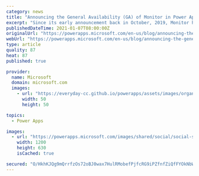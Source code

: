 ```yaml
---
category: news
title: "Announcing the General Availability (GA) of Monitor in Power Apps"
excerpt: "Since its early announcement back in October, 2019, Monitor has helped thousands of Citizen and professional developers to efficiently troubleshoot and more rapidly solve issues they come across while building their Power apps and solutions. Now, we are excited to announce this tool is generally available"
publishedDateTime: 2021-01-07T08:00:00Z
originalUrl: "https://powerapps.microsoft.com/en-us/blog/announcing-the-general-availability-ga-of-monitor-in-power-apps/"
webUrl: "https://powerapps.microsoft.com/en-us/blog/announcing-the-general-availability-ga-of-monitor-in-power-apps/"
type: article
quality: 87
heat: 87
published: true

provider:
  name: Microsoft
  domain: microsoft.com
  images:
    - url: "https://everyday-cc.github.io/powerapps/assets/images/organizations/microsoft.com-50x50.jpg"
      width: 50
      height: 50

topics:
  - Power Apps

images:
  - url: "https://powerapps.microsoft.com/images/shared/social/social-share-post-ignite.png"
    width: 1200
    height: 630
    isCached: true

secured: "O/HkhKJQg9mQrrfzOs72oBJ0wax7HulRMobefPjfcRG9iPZfnfZiQfFYOkNbW2y5PCCwLl0SEhr3OKiA9Ost1Xdqm9ZOEnZXt67DcKL3nfdDM5QMqwybStF2F5N+vJbi7aZcTXT0y7DgyZZSUZxNG98UDMwg2l+Xsk35F2fdgTAMUdtctTE/GzUHTOks2sNQVMV8x4lcM9xa8SY8DHbYWZXz/SuYfliAagbdqfNSGwc23NjS9jUdmW3vh0A+/yAi+Y9wRNr03WnJe8kqKaCO57vvS2NeR38BU6V1mfL27pVQYXtnmTWt5hGiB4Y1O4Psi8rQAtZp3n5usWY9DNyWAHooZL5dTmVre+dULICLXGY=;uY9iBb+d+D+m8BSH91OerA=="
---
```


